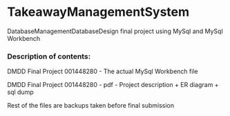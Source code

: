 # TakeawayManagementSystem
DatabaseManagementDatabaseDesign final project using MySql and MySql Workbench

### Description of contents:

DMDD Final Project 001448280 - The actual MySql Workbench file

DMDD Final Project 001448280 - pdf - Project description + ER diagram + sql dump

Rest of the files are backups taken before final submission
